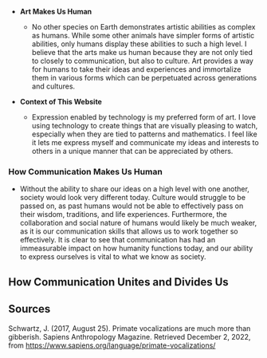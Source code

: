 - **Art Makes Us Human**
  - No other species on Earth demonstrates artistic abilities as complex as humans. While some other animals have simpler forms of artistic abilities, only humans display these abilities to such a high level. I believe that the arts make us human because they are not only tied to closely to communication, but also to culture. Art provides a way for humans to take their ideas and experiences and immortalize them in various forms which can be perpetuated across generations and cultures.

- **Context of This Website**
  - Expression enabled by technology is my preferred form of art. I love using technology to create things that are visually pleasing to watch, especially when they are tied to patterns and mathematics. I feel like it lets me express myself and communicate my ideas and interests to others in a unique manner that can be appreciated by others.

### How Communication Makes Us Human
- Without the ability to share our ideas on a high level with one another, society would look very different today. Culture would struggle to be passed on, as past humans would not be able to effectively pass on their wisdom, traditions, and life experiences. Furthermore, the collaboration and social nature of humans would likely be much weaker, as it is our communication skills that allows us to work together so effectively. It is clear to see that communication has had an immeasurable impact on how humanity functions today, and our ability to express ourselves is vital to what we know as society.

## How Communication Unites and Divides Us


## Sources
Schwartz, J. (2017, August 25). Primate vocalizations are much more than gibberish. Sapiens Anthropology Magazine. Retrieved December 2, 2022, from https://www.sapiens.org/language/primate-vocalizations/ 